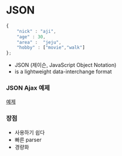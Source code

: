 # JSON

```javascript
{
    "nick" : "aji",
    "age" : 30,
    "area" :  "jeju",
    "hobby" : ["movie","walk"]
};
```

* JSON (제이슨, JavaScript Object Notation)
* is a lightweight data-interchange format

### JSON Ajax 예제

[예제](assets/json.html)

### 장점

* 사용하기 쉽다
* 빠른 parser
* 경량화


